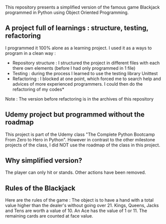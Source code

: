 This repository presents a simplified version of the famous game Blackjack programmed in Python using Object Oriented Programming.

## A project full of learnings : structure, testing, refactoring

I programmed it 100% alone as a learning project. I used it as a ways to program in a clean way :

- Repository structure : I structured the project in different files with each there own elements (before I had only programmed in 1 file)
- Testing : during the process I learned to use the testing library Unittest
- Refactoring : I blocked at one point, which forced me to search help and advices of more experienced programmers. I could then do the refactoring of my codes\*

Note : The version before refactoring is in the archives of this repository

## Udemy project but programmed without the roadmap

This project is part of the Udemy class "The Complete Python Bootcamp From Zero to Hero in Python". However in contrast to the other milestone projects of the class, I did NOT use the roadmap of the class in this project.

## Why simplified version?

The player can only hit or stands. Other actions have been removed.

## Rules of the Blackjack

Here are the rules of the game :
The object is to have a hand with a total value higher than the dealer's without going over 21.
Kings, Queens, Jacks and Tens are worth a value of 10.
An Ace has the value of 1 or 11. The remaining cards are counted at face value.
